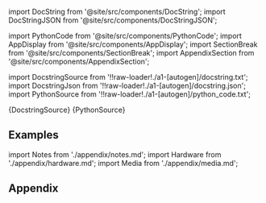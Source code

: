 
[//]: # (Custom component imports)

import DocString from '@site/src/components/DocString';
import DocStringJSON from '@site/src/components/DocStringJSON';

import PythonCode from '@site/src/components/PythonCode';
import AppDisplay from '@site/src/components/AppDisplay';
import SectionBreak from '@site/src/components/SectionBreak';
import AppendixSection from '@site/src/components/AppendixSection';

[//]: # (Docstring)

import DocstringSource from '!!raw-loader!./a1-[autogen]/docstring.txt';
import DocstringJson from '!!raw-loader!./a1-[autogen]/docstring.json';
import PythonSource from '!!raw-loader!./a1-[autogen]/python_code.txt';

<DocString>{DocstringSource}</DocString>
<DocStringJSON data={DocstringJson} />
<PythonCode GLink='LOGIC_GATES/TIMERS/TIMER/TIMER.py'>{PythonSource}</PythonCode>

<SectionBreak />

    

[//]: # (Examples)

## Examples

<AppDisplay 
  GLink='LOGIC_GATES/TIMERS/TIMER'
  nodeLabel='TIMER'>
</AppDisplay>

<SectionBreak />

    

[//]: # (Appendix)

import Notes from './appendix/notes.md';
import Hardware from './appendix/hardware.md';
import Media from './appendix/media.md';

## Appendix

<AppendixSection index={0} folderPath='nodes/LOGIC_GATES/TIMERS/TIMER/appendix/'><Notes /></AppendixSection>
<AppendixSection index={1} folderPath='nodes/LOGIC_GATES/TIMERS/TIMER/appendix/'><Hardware /></AppendixSection>
<AppendixSection index={2} folderPath='nodes/LOGIC_GATES/TIMERS/TIMER/appendix/'><Media /></AppendixSection>


